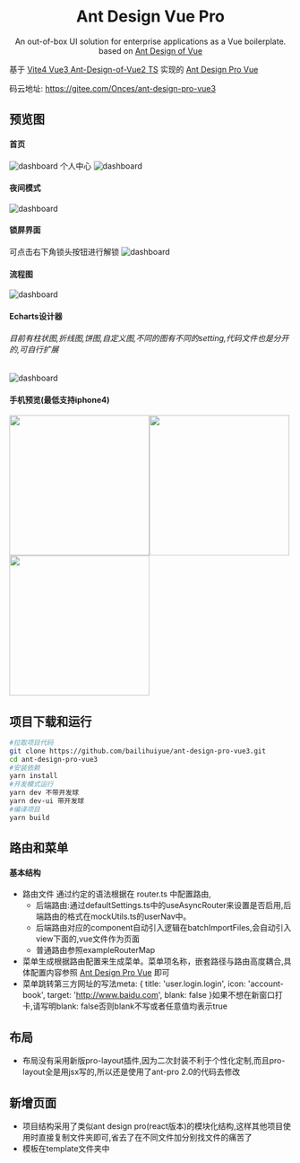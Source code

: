 <h1 align="center">Ant Design Vue Pro</h1>
<div align="center">
An out-of-box UI solution for enterprise applications as a Vue boilerplate. based on  <a href="https://vuecomponent.github.io/ant-design-vue/docs/vue/introduce-cn/" target="_blank">Ant Design of Vue</a>
</div>

基于 [Vite4 Vue3 Ant-Design-of-Vue2 TS](https://github.com/bailihuiyue/ant-design-pro-vue3) 实现的 [Ant Design Pro Vue](https://pro.antdv.com/docs/router-and-nav)

码云地址: https://gitee.com/Onces/ant-design-pro-vue3

预览图
----
#### 首页
![dashboard](https://i.imgtg.com/2023/03/22/9tUVs.png)
个人中心
![dashboard](https://i.imgtg.com/2023/03/22/9tBbg.png)

#### 夜间模式
![dashboard](https://i.imgtg.com/2023/03/22/9tTmB.png)

#### 锁屏界面
可点击右下角锁头按钮进行解锁
![dashboard](https://i.imgtg.com/2023/03/22/9thiC.png)

#### 流程图
![dashboard](https://i.imgtg.com/2023/03/22/9tbqK.png)

#### Echarts设计器

###### 目前有柱状图,折线图,饼图,自定义图,不同的图有不同的setting,代码文件也是分开的,可自行扩展
![dashboard](https://i.imgtg.com/2023/07/04/OxWCUY.png)

#### 手机预览(最低支持iphone4)
<img src="https://i.imgtg.com/2023/03/22/9tq2l.png"  width=250 /><img src="https://i.imgtg.com/2023/03/22/9taiP.png"  width=250/><img src="https://i.imgtg.com/2023/03/22/9to4b.png"  width=250 />

项目下载和运行
----

```bash
#拉取项目代码
git clone https://github.com/bailihuiyue/ant-design-pro-vue3.git
cd ant-design-pro-vue3
#安装依赖
yarn install
#开发模式运行
yarn dev 不带开发球
yarn dev-ui 带开发球
#编译项目
yarn build
```

路由和菜单
----

#### 基本结构

- 路由文件 通过约定的语法根据在 router.ts 中配置路由,
  - 后端路由:通过defaultSettings.ts中的useAsyncRouter来设置是否启用,后端路由的格式在mockUtils.ts的userNav中。
  - 后端路由对应的component自动引入逻辑在batchImportFiles,会自动引入view下面的,vue文件作为页面
  - 普通路由参照exampleRouterMap
- 菜单生成根据路由配置来生成菜单。菜单项名称，嵌套路径与路由高度耦合,具体配置内容参照
[Ant Design Pro Vue](https://pro.antdv.com/docs/router-and-nav) 即可
- 菜单跳转第三方网址的写法meta: { title: 'user.login.login', icon: 'account-book', target: 'http://www.baidu.com', blank: false }如果不想在新窗口打卡,请写明blank: false否则blank不写或者任意值均表示true

布局
----

- 布局没有采用新版pro-layout插件,因为二次封装不利于个性化定制,而且pro-layout全是用jsx写的,所以还是使用了ant-pro 2.0的代码去修改

新增页面
----

- 项目结构采用了类似ant design pro(react版本)的模块化结构,这样其他项目使用时直接复制文件夹即可,省去了在不同文件加分别找文件的痛苦了
- 模板在template文件夹中
    <template>
    ├helper.ts                工具文件,等同于utils
    ├Index.vue				  页面文件
    ├service.ts   			  用于存放接口内容
    ├types.ts				  声明ts类型使用
    ├<lang>                   国际化文件
    │  ├cn.ts					 中文
    │  └en.ts					 英文
   <!--使用时复制文件夹到所以在的位置(components,views等)即可-->

和服务端进行交互
----

- 项目使用了[apite](https://apite.frp.boyxing.com/)作为mock工具,文件写在了/mock文件夹中

业务图标
----

- 图标除了 Ant Design Vue 自带的图标以外还使用了 vite-plugin-svg-icons 插件缓存svg,所有图标都放在src/assets/icons中

-

- 想使用antv自带的图标请拷贝node_modules\@ant-design\icons-svg\inline-svg到图标文件夹,会自动引入,名称为 文件夹名-文件名 例如a下的b.svg,SvgIcon组件传入name="a-b"即可: <SvgIcon name="a-b" color="#fff"/>

  想获取所有已添加的icon:

  import ids from 'virtual:svg-icons-names';

  // => ['icon-icon1','icon-icon2','icon-icon3']

  这个插件是自动导入的,然后写到body上,如果图标过多觉得影响效率可以使用vite-plugin-vue-svg,手动引入一个个图标,demo在SvgIcon/manual中

  ***注意:svg文件的<svg> 标签上必须有 fill="currentColor" 字段,这样才能从外部的span等标签修改颜色,否则颜色不可变***

国际化
----

- 国际化使用了i18n 9的版本,由于该版本不识别.组成的key,所以程序用为了兼用使用replaceDot方法进行了一层循环,影响项目性能,并且禁止写成 'a':'xx','a.b':'xxxx'这种形式,因为无法生成对象,因此国际化不推荐写成 'list.search-list.articles': '搜索列表（文章）',推荐写成{a:{b:{c:'xxx'} } }

更换主题
----

- 项目使用了vite-plugin-theme产生主题(css)
- 目前可以支持自动切换主题,包括生产模式,
- 通过调研,发现antv(element 有官方支持)目前主流切换主题有两种模式,并且都需要webpack/vite插件:
 1. 提前传入需要改变的颜色变量和值入例如:@primary-color:[#0094ff,#fff,#000等...],然后正在webpack编译时读取这些变量,然后静态生成这些css文件,
     - 优点,1.切换主题时只是加载不同的css文件,节约性能,
     - 缺点:1.耗费服务端空间,2.只能订制提前定义好的几种主题3.需要动态写入要修改的变量名入,@primary-color,@success-colo等,替换不完全
 2. 第二种方案,基于vite-plugin-theme插件,

- 优点

		1. 可以任意在生产环境下选择主题颜色;

		2. 没有上一中法案的问题3,主题更改比较全面

      - 缺点:
        1. 由于是动态生成主题颜色,会有性能损耗
        2. 必须先找到antv主颜色的色号,否则替换主题功能失效,所以当antv主色更改时,需要代码中跟着一起更改,建议锁定antv版本,避免该问题;
        - 猜测原理,根据该插件说明和代码运行现象猜测,是以主颜色生成几个临近颜色然后对应找到整个项目中包含这些颜色的css样式然后对比替换比如原来是[a,b,c,d],现在是[1,2,3,4],那么a变成1,b变成2这样对应着替换,然后把提换完成的css写入到body底部,完成主题切换,不需要根据@primary-color这种定义去查找,这样靠颜色替换比较完整
***黑夜模式目前使用了antv官网的黑夜css,采用动态添加link完成,不能适配所有页面,因此在darkModePatch.less写下一些兼容样式***

**3.本项目使用了第三种方案: 使用官方antv V3版本的css变量进行主题修改,达到了性能和体积的最优解**


权限管理
----

- 权限管理在路由文件的meta.permission中设置,可以是一个数组,也可以不写,不写表示任意权限即可
- 后端路由的话一般不用设置权限,传来什么就是什么

命令行工具
----
 用于自动生成一套模板,包括国际化,vue文件,service等文件
- 输入yarn c --moduleName=想要的组件名称 可以在src/components里生成一套组件模板
- 输入yarn v --moduleName=想要的页面名称 可以在src/views里生成一套页面模板
- 输入create-module-be 用于前台页面一键生成模板所调用的后端接口
- dev-ui 同时启动项目和模板后端,在开发球中输入想要创建的组件/页面名称,刷新页面(vite热更新自动)即表示创建成功

其他说明
----

- 项目为了保持了ant vue pro样式一致,部分代码引用自[ant vue pro](https://2x.antdv.com/components/overview-cn/),如global.less,部分插件和原理借鉴[vben](https://vvbin.cn/next/),感谢两位大大

- 当前 <script setup lang="ts"></script>有bug,会导致.ts文件无法引入,报错 The requested module '/src/views/user/ty.ts' does not provide an export named 'FormState'

- 文档里有一些注释,搭配vscode插件better-comments食用,风味更佳:
  注释TODO: 待完成
  bug:todo: bug
  info:todo: 发现的一些情况
  warn:todo: 可能有bug
  ques:todo: 疑问
  只有大写的'TODO'才表示未完成的功能,小写的todo只是为了方便搜索而已
  (如果插件在 vue 文件中没有颜色变化可参考 https://blog.csdn.net/weixin_47872719/article/details/126743867
  具体步骤:
  1.打开 C:\Users\Admin\\.vscode\extensions\bttter-comments
  2.打开配置文件 aaron-bond.better-comments-3.0.2/out/parser.js
  3.setDelimiter(languageCode)方法中 case 的最后)
## 已完成
1. 注册登录vue3 语法
2. 自动生成国际化(多层级文件夹使用.连接,比如tools.UserMenu)
3. Storage(包含加密)
4. vueuse响应式判断设备(手机,平板,pc)
5. 输入命令,生成一个view/component的模板
6. 页面存在一个开发球,点击按钮就可以创建view/component(yarn dev没有开发球,dev-ui才有)
7. 由于viser-vue不支持vue3,于是使用g2-plot重写,并且已支持夜间模式
( 如果不需要该页面,除了删除dashboard文件夹,也不要忘记删除"@antv/g2plot","@vue/babel-plugin-jsx"这俩库)
8. 仿win10锁屏页面,动态显示是否联网,是否充电,可自由更换壁纸(存在indexedDB中,建议图片别太大,容易卡),点击右下角锁头按钮出现密码框或换壁纸按钮
9. 在views文件夹中可以创建 user.store.ts作为vuex的文件,其中文件名.store.ts之前的user将会作为模块名实现,具体实现请看genStore方法
10. 全新升级vite4,antv4,全部vue文件替换为setup写法
11. 项目报错时的全局路由提示/全局错误提示
12. 增加两个新页面:动态表单和流程图
13. 系统设置抽屉中的所有内容已使用reactiveState代替vuex, 减少更改状态管理库(如vuex改pinia等)的工作量
14. Echarts图表设计器

## TODO
1. 详尽的文档
2. 项目中的 i18n.global.t 全部删除掉,只在 hooks 中使用 i18n
3. antv4.0版本 夜间模式适配
4. 升级vite到最新版本
5. 优化图表生成器(合成一个组件而不是两个)

## 浏览器兼容
Edge Chrome 等现代浏览器,目前只测试过Chrome,没有Mac所以Safari没有测试

## 一些小技巧

1.如果想要更换ant3的前缀prefixCls,不需要像官方示例中那样编译less文件成css,因为如果编译之后,就变成css了,没有办法再动态改变主题了,一个做法是:

```javascript
//1.在main.ts中(最重要的一步是,不再引入css,直接引入可定制的less)
import 'ant-design-vue/dist/antd.variable.less';
//2.App.vue中(如果不改变主题,这步可以省略)
import { ConfigProvider } from 'ant-design-vue';
ConfigProvider.config({
  prefixCls: 'test',
  theme: {
    primaryColor: '#25b864',
  },
});
//3.vite.config.ts中
export default defineConfig({
    css: {
        preprocessorOptions: {
            less: {
                // modifyVars: generateModifyVars(),
                javascriptEnabled: true,
                // 添加这一句(// ant-design-vue 4.x版本不需要了)
                modifyVars: {
                    '@ant-prefix': 'coseffect',
                }
            },
        },
    },
})
```
2.volar似乎不能像vetur一样调用各种格式化插件,目前只能用prettier插件凑合
```javascript
//1.项目根目录找到.eslintrc.cjs
rules: {
   'prettier/prettier': [
   'warn' //这里设置warn,其他的不要
  ]
}
//2.prettierrc.json文件
{
  "printWidth": 200, //加这行
}
```

3.根目录 index.html 文件标题添加.colorfulTitle 类名,可以实现刷新页面等待时有彩色文字效果

4.解决使用 vloar 之后 vscode 格式化变慢问题(不一定管用)

```javascript
// 方法一
// 1.将 Volar 更新到最新版本
// 2.禁用内置 TypeScript 扩展 设置为禁用（工作区）
// 到插件部分搜索框内输入@builtin Typescript
// 将“JavaScript 和 TypeScript 的语言功能“禁用掉(第一个)
// 然后另外一个basic的我们保留

// 方法二
// 1.打开vscode之后，点击文件==>首选项==>设置
// 搜索设置
// search.followSymlinks
// 然后在右侧用户自定义设置中将这个值改为 false
// search.followSymlinks = false,

// 2.谷歌浏览器的硬件加速更改
// 解决步骤：打开Chorme -> 设置 -> 高级 -> 【系统】 -> 将【启用硬件加速模式】取消勾选即可

// 参考资料:
// 1.https://blog.csdn.net/dangbai01_/article/details/128186524
// 2.https://blog.csdn.net/yw00yw/article/details/87861261
// 3.https://www.cnblogs.com/hongzhending/p/17336133.html
```
5. vscode配置可以参考项目根目录.vscode/settings_backup.json

6.页面无法渲染(vue3+ts+vite)，报错jsoneditor does not provide an export named 'default'

```javascript
这是因为vite对commonjs兼容性太差，导致无法引入jsoneditor，可以使用@originjs/vite-plugin-commonjs插件解决。

// vite.config.js
import { viteCommonjs } from '@originjs/vite-plugin-commonjs'
export default defineConfig({
  plugins: [vue(),viteCommonjs()],
})
```

##### 请我炫个饼
<img src="https://i.imgtg.com/2023/03/22/9tzCN.jpg" width=200/>

下次一定?给个Star也行啊
